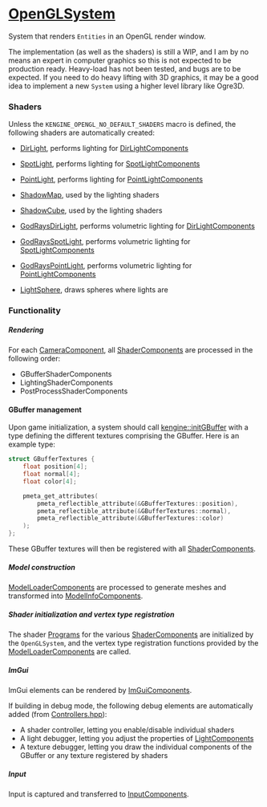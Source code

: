 # [OpenGLSystem](OpenGLSystem.hpp)

System that renders `Entities` in an OpenGL render window.

The implementation (as well as the shaders) is still a WIP, and I am by no means an expert in computer graphics so this is not expected to be production ready. Heavy-load has not been tested, and bugs are to be expected. If you need to do heavy lifting with 3D graphics, it may be a good idea to implement a new `System` using a higher level library like Ogre3D.

### Shaders

Unless the `KENGINE_OPENGL_NO_DEFAULT_SHADERS` macro is defined, the following shaders are automatically created:

* [DirLight](DirLight.hpp), performs lighting for [DirLightComponents](../../components/LightComponent.hpp)
* [SpotLight](SpotLight.hpp), performs lighting for [SpotLightComponents](../../components/LightComponent.hpp)
* [PointLight](PointLight.hpp), performs lighting for [PointLightComponents](../../components/LightComponent.hpp)

* [ShadowMap](ShadowMap.hpp), used by the lighting shaders
* [ShadowCube](ShadowCube.hpp), used by the lighting shaders

* [GodRaysDirLight](GodRaysDirLight.hpp), performs volumetric lighting for [DirLightComponents](../../components/LightComponent.hpp)
* [GodRaysSpotLight](GodRaysSpotLight.hpp), performs volumetric lighting for [SpotLightComponents](../../components/LightComponent.hpp)
* [GodRaysPointLight](GodRaysPointLight.hpp), performs volumetric lighting for [PointLightComponents](../../components/LightComponent.hpp)

* [LightSphere](LightSphere.hpp), draws spheres where lights are

### Functionality

##### Rendering

For each [CameraComponent](../../components/CameraComponent.md), all [ShaderComponents](../../components/ShaderComponent.md) are processed in the following order:
* GBufferShaderComponents
* LightingShaderComponents
* PostProcessShaderComponents

#### GBuffer management

Upon game initialization, a system should call [kengine::initGBuffer](../../packets/GBuffer.hpp) with a type defining the different textures comprising the GBuffer. Here is an example type:

```cpp
struct GBufferTextures {
	float position[4];
	float normal[4];
	float color[4];

	pmeta_get_attributes(
		pmeta_reflectible_attribute(&GBufferTextures::position),
		pmeta_reflectible_attribute(&GBufferTextures::normal),
		pmeta_reflectible_attribute(&GBufferTextures::color)
	);
};
```

These GBuffer textures will then be registered with all [ShaderComponents](../../components/ShaderComponent.md).

##### Model construction

[ModelLoaderComponents](../../components/ModelLoaderComponent.md) are processed to generate meshes and transformed into [ModelInfoComponents](../../components/ModelInfoComponent.md).

##### Shader initialization and vertex type registration

The shader [Programs](../../../putils/opengl/Program.md) for the various [ShaderComponents](../../components/ShaderComponent.md) are initialized by the `OpenGLSystem`, and the vertex type registration functions provided by the [ModelLoaderComponents](../../components/ModelLoaderComponent.md) are called.

##### ImGui

ImGui elements can be rendered by [ImGuiComponents](../../components/ImGuiComponent.md).

If building in debug mode, the following debug elements are automatically added (from [Controllers.hpp](Controllers.hpp)):
* A shader controller, letting you enable/disable individual shaders
* A light debugger, letting you adjust the properties of [LightComponents](../../components/LightComponent.md)
* A texture debugger, letting you draw the individual components of the GBuffer or any texture registered by shaders

##### Input

Input is captured and transferred to [InputComponents](../../components/InputComponent.md).
